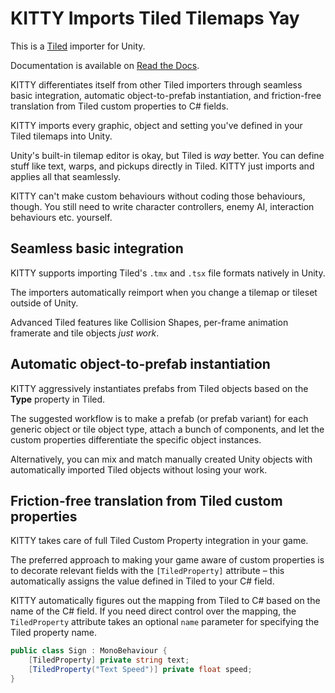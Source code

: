 # KITTY Imports Tiled Tilemaps Yay

This is a [Tiled] importer for Unity.

Documentation is available on [Read the Docs](https://kitty-unity.readthedocs.io/).

KITTY differentiates itself from other Tiled importers through seamless basic integration, automatic
object-to-prefab instantiation, and friction-free translation from Tiled custom properties to C#
fields.

KITTY imports every graphic, object and setting you've defined in your Tiled tilemaps into Unity.

Unity's built-in tilemap editor is okay, but Tiled is *way* better. You can define stuff like text,
warps, and pickups directly in Tiled. KITTY just imports and applies all that seamlessly.

KITTY can't make custom behaviours without coding those behaviours, though. You still need to write
character controllers, enemy AI, interaction behaviours etc. yourself.

## Seamless basic integration

KITTY supports importing Tiled's `.tmx` and `.tsx` file formats natively in Unity.

The importers automatically reimport when you change a tilemap or tileset outside of Unity.

Advanced Tiled features like Collision Shapes, per-frame animation framerate and tile objects
*just work*.

## Automatic object-to-prefab instantiation

KITTY aggressively instantiates prefabs from Tiled objects based on the **Type** property in Tiled.

The suggested workflow is to make a prefab (or prefab variant) for each generic object or tile
object type, attach a bunch of components, and let the custom properties differentiate the specific
object instances.

Alternatively, you can mix and match manually created Unity objects with automatically imported
Tiled objects without losing your work.

## Friction-free translation from Tiled custom properties

KITTY takes care of full Tiled Custom Property integration in your game.

The preferred approach to making your game aware of custom properties is to decorate relevant
fields with the `[TiledProperty]` attribute – this automatically assigns the value defined in Tiled
to your C# field.

KITTY automatically figures out the mapping from Tiled to C# based on the name of the C# field. If
you need direct control over the mapping, the `TiledProperty` attribute takes an optional `name`
parameter for specifying the Tiled property name.

```csharp
public class Sign : MonoBehaviour {
	[TiledProperty] private string text;
	[TiledProperty("Text Speed")] private float speed;
}
```

[Tiled]: https://www.mapeditor.org/